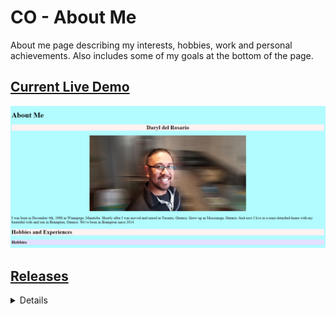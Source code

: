 # CO - About Me
About me page describing my interests, hobbies, work and personal achievements. Also includes some of my goals at the bottom of the page.

## <a href="https://daryldelrosario.github.io/co-about-me/">Current Live Demo</a>
<kbd><a href="https://daryldelrosario.github.io/co-about-me/"><img src="./assets/img/2023-Jan-23-update.png" alt="live demo update"></kbd>

## Releases
<details>
    <summary>v0.1.0 - Jan 21 2023</summary>

- First design using HTML only with in-line CSS
- Check out full release notes <a href="https://github.com/daryldelrosario/co-aboutme_pro-four/releases/tag/v0.1.0">here</a>
</details>
